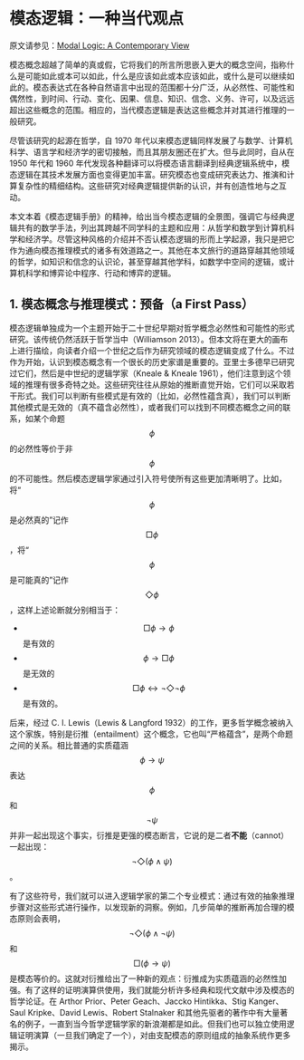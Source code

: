 # 模态逻辑：一种当代观点

原文请参见：[Modal Logic: A Contemporary View](http://www.iep.utm.edu/modal-lo/)

模态概念超越了简单的真或假，它将我们的所言所思嵌入更大的概念空间，指称什么是可能如此或本可以如此，什么是应该如此或本应该如此，或什么是可以继续如此的。模态表达式在各种自然语言中出现的范围都十分广泛，从必然性、可能性和偶然性，到时间、行动、变化、因果、信息、知识、信念、义务、许可，以及远远超出这些概念的范围。相应的，当代模态逻辑是表达这些概念并对其进行推理的一般研究。

尽管该研究的起源在哲学，自 1970 年代以来模态逻辑同样发展了与数学、计算机科学、语言学和经济学的密切接触，而且其朋友圈还在扩大。但与此同时，自从在 1950 年代和 1960 年代发现各种翻译可以将模态语言翻译到经典逻辑系统中，模态逻辑在其技术发展方面也变得更加丰富。研究模态也变成研究表达力、推演和计算复杂性的精细结构。这些研究对经典逻辑提供新的认识，并有创造性地与之互动。

本文本着《模态逻辑手册》的精神，给出当今模态逻辑的全景图，强调它与经典逻辑共有的数学手法，列出其跨越不同学科的主题和应用：从哲学和数学到计算机科学和经济学。尽管这种风格的介绍并不否认模态逻辑的形而上学起源，我只是把它作为通向模态推理模式的诸多有效道路之一。其他在本文旅行的道路穿越其他领域的哲学，如知识和信念的认识论，甚至穿越其他学科，如数学中空间的逻辑，或计算机科学和博弈论中程序、行动和博弈的逻辑。

## 1. 模态概念与推理模式：预备（a First Pass）

模态逻辑单独成为一个主题开始于二十世纪早期对哲学概念必然性和可能性的形式研究。该传统仍然活跃于哲学当中（Williamson 2013）。但本文将在更大的画布上进行描绘，向读者介绍一个世纪之后作为研究领域的模态逻辑变成了什么。不过作为开始，认识到模态概念有一个很长的历史家谱是重要的。亚里士多德早已研究过它们，然后是中世纪的逻辑学家（Kneale & Kneale 1961），他们注意到这个领域的推理有很多奇特之处。这些研究往往从原始的推断直觉开始，它们可以采取若干形式。我们可以判断有些模式是有效的（比如，必然性蕴含真），我们可以判断其他模式是无效的（真不蕴含必然性），或者我们可以找到不同模态概念之间的联系，如某个命题 $$\phi$$ 的必然性等价于非 $$\phi$$ 的不可能性。然后模态逻辑学家通过引入符号使所有这些更加清晰明了。比如，将“$$\phi$$ 是必然真的”记作 $$\Box\phi$$，将“$$\phi$$ 是可能真的”记作 $$\Diamond\phi$$，这样上述论断就分别相当于：

- $$\Box\phi\to\phi$$ 是有效的
- $$\phi\to\Box\phi$$ 是无效的
- $$\Box\phi\leftrightarrow\neg\Diamond\neg\phi$$ 是有效的。

后来，经过 C. I. Lewis（Lewis & Langford 1932）的工作，更多哲学概念被纳入这个家族，特别是衍推（entailment）这个概念，它也叫“严格蕴含”，是两个命题之间的关系。相比普通的实质蕴涵 $$\phi\to\psi$$ 表达 $$\phi$$ 和 $$\neg\psi$$ 并非一起出现这个事实，衍推是更强的模态断言，它说的是二者**不能**（cannot）一起出现：$$\neg\Diamond(\phi\land\psi)$$。

有了这些符号，我们就可以进入逻辑学家的第二个专业模式：通过有效的抽象推理步骤对这些形式进行操作，以发现新的洞察。例如，几步简单的推断再加合理的模态原则会表明，$$\neg\Diamond(\phi\land\neg\psi)$$ 和 $$\Box(\phi\to\psi)$$ 是模态等价的。这就对衍推给出了一种新的观点：衍推成为实质蕴涵的必然性加强。有了这样的证明演算供使用，我们就能分析许多经典和现代文献中涉及模态的哲学论证。在 Arthor Prior、Peter Geach、Jaccko Hintikka、Stig Kanger、Saul Kripke、David Lewis、Robert Stalnaker 和其他先驱者的著作中有大量著名的例子，一直到当今哲学逻辑学家的新浪潮都是如此。但我们也可以独立使用逻辑证明演算（一旦我们确定了一个），对由支配模态的原则组成的抽象系统作更多揭示。